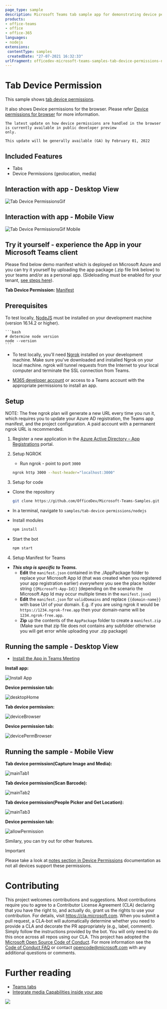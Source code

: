 ```yaml
---
page_type: sample
description: Microsoft Teams tab sample app for demonstrating device permissions (audio, video, location).
products:
- office-teams
- office
- office-365
languages:
- nodejs
extensions:
 contentType: samples
 createdDate: "27-07-2021 16:32:33"
urlFragment: officedev-microsoft-teams-samples-tab-device-permissions-nodejs
---
```


# Tab Device Permission

This sample shows [tab device permissions](https://docs.microsoft.com/microsoftteams/platform/concepts/device-capabilities/device-capabilities-overview).

It also shows Device permissions for the browser. Please refer [Device permissions for browser](https://docs.microsoft.com/microsoftteams/platform/concepts/device-capabilities/browser-device-permissions) for more information.

```
The latest update on how device permissions are handled in the browser is currently available in public developer preview
only.

This update will be generally available (GA) by February 01, 2022
```

 ## Included Features
* Tabs
* Device Permissions (geolocation, media)

## Interaction with app - Desktop View

![Tab Device PermissionsGif](Images/TabDevicePermissionsGif.gif) 

## Interaction with app - Mobile View

![Tab Device PermissionsGif Mobile](Images/TabDevicePermissionsGifMobile.gif)

## Try it yourself - experience the App in your Microsoft Teams client
Please find below demo manifest which is deployed on Microsoft Azure and you can try it yourself by uploading the app package (.zip file link below) to your teams and/or as a personal app. (Sideloading must be enabled for your tenant, [see steps here](https://docs.microsoft.com/microsoftteams/platform/concepts/build-and-test/prepare-your-o365-tenant#enable-custom-teams-apps-and-turn-on-custom-app-uploading)).

**Tab Device Permission:** [Manifest](/samples/tab-device-permissions/nodejs/demo-manifest/tab-device-permissions.zip)

## Prerequisites
 To test locally, [NodeJS](https://nodejs.org/en/download/) must be installed on your development machine (version 16.14.2  or higher).

    ```bash
    # determine node version
    node --version
    ```
- To test locally, you'll need [Ngrok](https://ngrok.com/) installed on your development machine.
Make sure you've downloaded and installed Ngrok on your local machine. ngrok will tunnel requests from the Internet to your local computer and terminate the SSL connection from Teams.

- [M365 developer account](https://docs.microsoft.com/microsoftteams/platform/concepts/build-and-test/prepare-your-o365-tenant) or access to a Teams account with the appropriate permissions to install an app.
    
## Setup
 NOTE: The free ngrok plan will generate a new URL every time you run it, which requires you to update your Azure AD registration, the Teams app manifest, and the project configuration. A paid account with a permanent ngrok URL is recommended.
1. Register a new application in the [Azure Active Directory – App Registrations](https://go.microsoft.com/fwlink/?linkid=2083908) portal.


2. Setup NGROK
    - Run ngrok - point to port `3000`

    ```bash
    ngrok http 3000 --host-header="localhost:3000"
    ```
3. Setup for code   
- Clone the repository

    ```bash
    git clone https://github.com/OfficeDev/Microsoft-Teams-Samples.git
    ```
 - In a terminal, navigate to `samples/tab-device-permissions/nodejs`

- Install modules

    ```bash
    npm install
    ```
- Start the bot

    ```bash
    npm start
    ```
 4. Setup Manifest for Teams
- __*This step is specific to Teams.*__
    - **Edit** the `manifest.json` contained in the ./AppPackage folder to replace your Microsoft App Id (that was created when you registered your app registration earlier) *everywhere* you see the place holder string `{{Microsoft-App-Id}}` (depending on the scenario the Microsoft App Id may occur multiple times in the `manifest.json`)
    - **Edit** the `manifest.json` for `validDomains` and replace `{{domain-name}}` with base Url of your domain. E.g. if you are using ngrok it would be `https://1234.ngrok-free.app` then your domain-name will be `1234.ngrok-free.app`.
    - **Zip** up the contents of the `AppPackage` folder to create a `manifest.zip` (Make sure that zip file does not contains any subfolder otherwise you will get error while uploading your .zip package) 

## Running the sample - Desktop View

- [Install the App in Teams Meeting](https://docs.microsoft.com/microsoftteams/platform/apps-in-teams-meetings/teams-apps-in-meetings?view=msteams-client-js-latest#meeting-lifecycle-scenarios)

**Install app:** 

![Install App](Images/install.png)

**Device permission tab:** 

![desktopHome](Images/desktopHome.png)

**Tab device permission:** 

![deviceBrowser](Images/deviceBrowser.PNG)

**Device permission tab:** 

![devicePermBrowser](Images/devicePermBrowser.PNG)

## Running the sample - Mobile View

**Tab device permission(Capture Image and Media):** 

![mainTab1](Images/mainTab1.png)

**Tab device permission(Scan Barcode):** 

![mainTab2](Images/mainTab2.png)

**Tab device permission(People Picker and Get Location):** 

![mainTab3](Images/mainTab3.png)

**Device permission tab:** 

![allowPermission](Images/allowPermission.png)

Similary, you can try out for other features.
> [!IMPORTANT]
  > Please take a look at [notes section in Device Permissions](https://docs.microsoft.com/microsoftteams/platform/concepts/device-capabilities/native-device-permissions?tabs=desktop) documentation as not all devices support these permissions.

# Contributing
This project welcomes contributions and suggestions.  Most contributions require you to agree to a
Contributor License Agreement (CLA) declaring that you have the right to, and actually do, grant us
the rights to use your contribution. For details, visit https://cla.microsoft.com.
When you submit a pull request, a CLA-bot will automatically determine whether you need to provide
a CLA and decorate the PR appropriately (e.g., label, comment). Simply follow the instructions
provided by the bot. You will only need to do this once across all repos using our CLA.
This project has adopted the [Microsoft Open Source Code of Conduct](https://opensource.microsoft.com/codeofconduct/).
For more information see the [Code of Conduct FAQ](https://opensource.microsoft.com/codeofconduct/faq/) or
contact [opencode@microsoft.com](mailto:opencode@microsoft.com) with any additional questions or comments.

# Further reading

- [Teams tabs](https://learn.microsoft.com/microsoftteams/platform/tabs/what-are-tabs)
- [Integrate media Capabilities inside your app](https://learn.microsoft.com/microsoftteams/platform/concepts/device-capabilities/media-capabilities?tabs=mobile)

<img src="https://pnptelemetry.azurewebsites.net/microsoft-teams-samples/samples/tab-device-permissions-nodejs" />